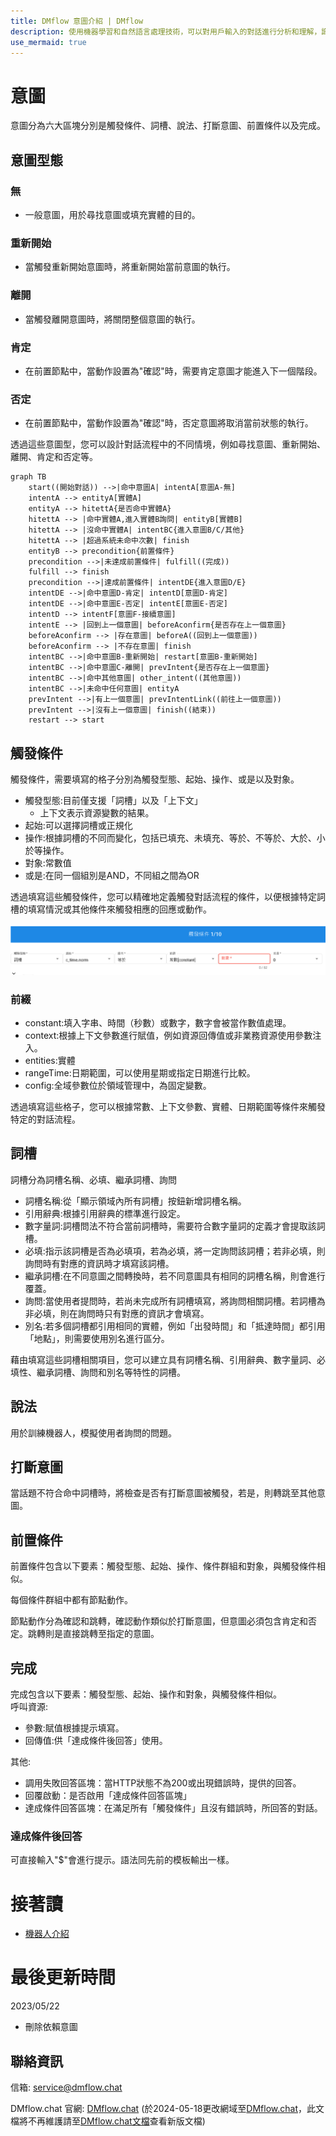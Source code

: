 ```yaml
---
title: DMflow 意圖介紹 | DMflow
description: 使用機器學習和自然語言處理技術，可以對用戶輸入的對話進行分析和理解，識別出用戶的意圖。這有助於機器人快速理解用戶的需求，並針對具體的意圖提供適當的回答或執行相應的操作。
use_mermaid: true
---
```


# 意圖
意圖分為六大區塊分別是觸發條件、詞槽、說法、打斷意圖、前置條件以及完成。

## 意圖型態

### 無

- 一般意圖，用於尋找意圖或填充實體的目的。

### 重新開始

- 當觸發重新開始意圖時，將重新開始當前意圖的執行。

### 離開

- 當觸發離開意圖時，將關閉整個意圖的執行。


### 肯定

- 在前置節點中，當動作設置為"確認"時，需要肯定意圖才能進入下一個階段。

### 否定

- 在前置節點中，當動作設置為"確認"時，否定意圖將取消當前狀態的執行。

透過這些意圖型，您可以設計對話流程中的不同情境，例如尋找意圖、重新開始、離開、肯定和否定等。


``` mermaid
graph TB
    start((開始對話)) -->|命中意圖A| intentA[意圖A-無]
    intentA --> entityA[實體A]
    entityA --> hitettA{是否命中實體A}
    hitettA --> |命中實體A,進入實體B詢問| entityB[實體B]
    hitettA --> |沒命中實體A| intentBC{進入意圖B/C/其他}
    hitettA --> |超過系統未命中次數| finish
    entityB --> precondition{前置條件}
    precondition -->|未達成前置條件| fulfill((完成))
    fulfill --> finish
    precondition -->|達成前置條件| intentDE{進入意圖D/E}
    intentDE -->|命中意圖D-肯定| intentD[意圖D-肯定]
    intentDE -->|命中意圖E-否定| intentE[意圖E-否定]
    intentD --> intentF[意圖F-接續意圖]
    intentE --> |回到上一個意圖| beforeAconfirm{是否存在上一個意圖}
    beforeAconfirm --> |存在意圖| beforeA((回到上一個意圖))
    beforeAconfirm --> |不存在意圖| finish
    intentBC -->|命中意圖B-重新開始| restart[意圖B-重新開始]
    intentBC -->|命中意圖C-離開| prevIntent{是否存在上一個意圖}
    intentBC -->|命中其他意圖| other_intent((其他意圖))
    intentBC -->|未命中任何意圖| entityA
    prevIntent -->|有上一個意圖| prevIntentLink((前往上一個意圖))
    prevIntent -->|沒有上一個意圖| finish((結束))
    restart --> start

```

## 觸發條件
觸發條件，需要填寫的格子分別為觸發型態、起始、操作、或是以及對象。

- 觸發型態:目前僅支援「詞槽」以及「上下文」
  - 上下文表示資源變數的結果。
- 起始:可以選擇詞槽或正規化
- 操作:根據詞槽的不同而變化，包括已填充、未填充、等於、不等於、大於、小於等操作。
- 對象:常數值
- 或是:在同一個組別是AND，不同組之間為OR

透過填寫這些觸發條件，您可以精確地定義觸發對話流程的條件，以便根據特定詞槽的填寫情況或其他條件來觸發相應的回應或動作。

![意圖觸發](../../../../../../images/tw/intent-intro-trigger.png "意圖觸發")

### 前綴
- constant:填入字串、時間（秒數）或數字，數字會被當作數值處理。
- context:根據上下文參數進行賦值，例如資源回傳值或非業務資源使用參數注入。
- entities:實體
- rangeTime:日期範圍，可以使用星期或指定日期進行比較。
- config:全域參數位於領域管理中，為固定變數。

透過填寫這些格子，您可以根據常數、上下文參數、實體、日期範圍等條件來觸發特定的對話流程。


## 詞槽

詞槽分為詞槽名稱、必填、繼承詞槽、詢問
- 詞槽名稱:從「顯示領域內所有詞槽」按鈕新增詞槽名稱。
- 引用辭典:根據引用辭典的標準進行設定。
- 數字量詞:詞槽問法不符合當前詞槽時，需要符合數字量詞的定義才會提取該詞槽。
- 必填:指示該詞槽是否為必填項，若為必填，將一定詢問該詞槽；若非必填，則詢問時有對應的資訊時才填寫該詞槽。
- 繼承詞槽:在不同意圖之間轉換時，若不同意圖具有相同的詞槽名稱，則會進行覆蓋。
- 詢問:當使用者提問時，若尚未完成所有詞槽填寫，將詢問相關詞槽。若詞槽為非必填，則在詢問時只有對應的資訊才會填寫。
- 別名:若多個詞槽都引用相同的實體，例如「出發時間」和「抵達時間」都引用「地點」，則需要使用別名進行區分。

藉由填寫這些詞槽相關項目，您可以建立具有詞槽名稱、引用辭典、數字量詞、必填性、繼承詞槽、詢問和別名等特性的詞槽。

## 說法
用於訓練機器人，模擬使用者詢問的問題。

## 打斷意圖
當話題不符合命中詞槽時，將檢查是否有打斷意圖被觸發，若是，則轉跳至其他意圖。

## 前置條件

前置條件包含以下要素：觸發型態、起始、操作、條件群組和對象，與觸發條件相似。

每個條件群組中都有節點動作。

節點動作分為確認和跳轉，確認動作類似於打斷意圖，但意圖必須包含肯定和否定。跳轉則是直接跳轉至指定的意圖。

## 完成
完成包含以下要素：觸發型態、起始、操作和對象，與觸發條件相似。<br>
呼叫資源:<br>
- 參數:賦值根據提示填寫。
- 回傳值:供「達成條件後回答」使用。

其他:
- 調用失敗回答區塊：當HTTP狀態不為200或出現錯誤時，提供的回答。
- 回覆啟動：是否啟用「達成條件回答區塊」
- 達成條件回答區塊：在滿足所有「觸發條件」且沒有錯誤時，所回答的對話。

### 達成條件後回答

可直接輸入"$"會進行提示。語法同先前的模板輸出一樣。

# 接著讀
- [機器人介紹](../../tutorials/docs/bot-intro.html)

# 最後更新時間
2023/05/22
- 刪除依賴意圖


## 聯絡資訊

信箱: <service@dmflow.chat>

DMflow.chat 官網: [DMflow.chat](https://www.dmflow.chat)
(於2024-05-18更改網域至[DMflow.chat](https://www.dmflow.chat)，此文檔將不再維護請至[DMflow.chat文檔](https://docs.dmflow.chat)查看新版文檔)